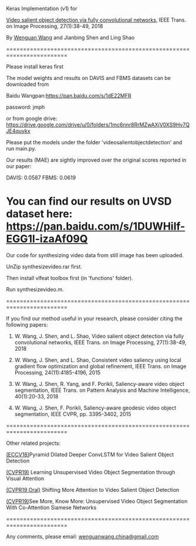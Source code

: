 Keras Implementation (v1) for



[Video salient object detection via fully convolutional networks,](https://www.researchgate.net/publication/319950992_Video_Salient_Object_Detection_via_Fully_Convolutional_Networks)
IEEE Trans. on Image Processing, 27(1):38-49, 2018



By [Wenguan Wang](https://sites.google.com/view/wenguanwang) and Jianbing Shen and Ling Shao



========================================================================



Please install keras first

The model weights and results on DAVIS and FBMS datasets can be downloaded
 from 



Baidu Wangpan:https://pan.baidu.com/s/1dE22MFR 


password: jmph  



or from google drive:
https://drive.google.com/drive/u/0/folders/1mc6nnr8RrMZwAXjV0XS9Hv7QJE4quvkx



Please put the models under the folder 'videosalientobjectdetection' and run main.py.



Our results (MAE) are sightly improved over the original scores reported in our paper:

DAVIS: 0.0587
FBMS:  0.0619


You can find our results on UVSD dataset here: https://pan.baidu.com/s/1DUWHiIf-EGG1l-izaAf09Q
========================================================================


Our code for synthesizing video data from still image has been uploaded.

UnZip synthesizevideo.rar first.



Then install vlfeat toolbox first (in 'functions' folder). 



Run synthesizevideo.m.



========================================================================



If you find our method useful in your research,
 please consider citing the following papers:



1) W. Wang, J. Shen, and L. Shao, 
Video salient object detection via fully convolutional networks,
 IEEE Trans. on Image Processing, 27(1):38-49, 2018



2) W. Wang, J. Shen, and L. Shao,
Consistent video saliency using local gradient flow optimization and global refinement,
IEEE Trans. on Image Processing, 24(11):4185-4196, 2015



3) W. Wang, J. Shen, R. Yang, and F. Porikli, Saliency-aware video object segmentation,
IEEE Trans. on Pattern Analysis and Machine Intelligence, 40(1):20-33, 2018



4) W. Wang, J. Shen, F. Porikli, Saliency-aware geodesic video object segmentation,
IEEE CVPR, pp. 3395-3402, 2015



========================================================================

Other related projects:

[(ECCV18)](https://github.com/shenjianbing/PDB-ConvLSTM)Pyramid Dilated Deeper ConvLSTM for Video Salient Object Detection

[(CVPR19)](https://github.com/wenguanwang/AGS) Learning Unsupervised Video Object Segmentation through Visual Attention

[(CVPR19 Oral)](https://github.com/wenguanwang/DAVSOD) Shifting More Attention to Video Salient Object Detection

[(CVPR19)](https://github.com/carrierlxk/COSNet)See More, Know More: Unsupervised Video Object Segmentation With Co-Attention Siamese Networks

========================================================================

Any comments, please email:
wenguanwang.china@gmail.com
